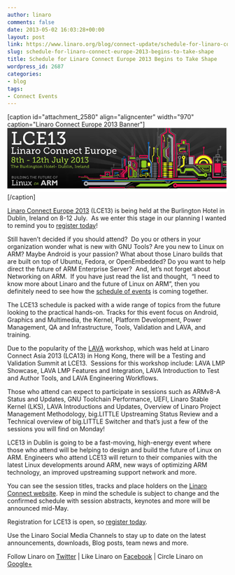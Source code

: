 ```yaml
---
author: linaro
comments: false
date: 2013-05-02 16:03:28+00:00
layout: post
link: https://www.linaro.org/blog/connect-update/schedule-for-linaro-connect-europe-2013-begins-to-take-shape/
slug: schedule-for-linaro-connect-europe-2013-begins-to-take-shape
title: Schedule for Linaro Connect Europe 2013 Begins to Take Shape
wordpress_id: 2687
categories:
- blog
tags:
- Connect Events
---
```




[caption id="attachment_2580" align="aligncenter" width="970" caption="Linaro Connect Europe 2013 Banner"][![Linaro Connect Europe 2013 Banner Image](/assets/blog/lce13-mico1.png)](http://www.linaro.org/connect)[/caption]






[Linaro Connect Europe 2013](http://www.linaro.org/connect) (LCE13) is being held at the Burlington Hotel in Dublin, Ireland on 8-12 July.  As we enter this stage in our planning I wanted to remind you to [register today](http://linaroconnect-lce13-eorg.eventbrite.com/)!




Still haven’t decided if you should attend?  Do you or others in your organization wonder what is new with GNU Tools? Are you new to Linux on ARM? Maybe Android is your passion? What about those Linaro builds that are built on top of Ubuntu, Fedora, or OpenEmbedded? Do you want to help direct the future of ARM Enterprise Server?  And, let’s not forget about Networking on ARM.  If you have just read the list and thought,  “I need to know more about Linaro and the future of Linux on ARM”, then you definitely need to see how the [schedule of events](http://www.linaro.org/connect/schedule) is coming together.




The LCE13 schedule is packed with a wide range of topics from the future looking to the practical hands-on. Tracks for this event focus on Android, Graphics and Multimedia, the Kernel, Platform Development, Power Management, QA and Infrastructure, Tools, Validation and LAVA, and training.




Due to the popularity of the [LAVA](http://www.linaro.org/engineering/validation) workshop, which was held at Linaro Connect Asia 2013 (LCA13) in Hong Kong, there will be a Testing and Validation Summit at LCE13.  Sessions for this workshop include: LAVA LMP Showcase, LAVA LMP Features and Integration, LAVA Introduction to Test and Author Tools, and LAVA Engineering Workflows.




Those who attend can expect to participate in sessions such as ARMv8-A Status and Updates, GNU Toolchain Performance, UEFI, Linaro Stable Kernel (LKS), LAVA Introductions and Updates, Overview of Linaro Project Management Methodology, big.LITTLE Upstreaming Status Review and a Technical overview of big.LITTLE Switcher and that’s just a few of the sessions you will find on Monday!




LCE13 in Dublin is going to be a fast-moving, high-energy event where those who attend will be helping to design and build the future of Linux on ARM. Engineers who attend LCE13 will return to their companies with the latest Linux developments around ARM, new ways of optimizing ARM technology, an improved upstreaming support network and more.




You can see the session titles, tracks and place holders on the [Linaro Connect website](http://www.linaro.org/connect/schedule). Keep in mind the schedule is subject to change and the confirmed schedule with session abstracts, keynotes and more will be announced mid-May.




Registration for LCE13 is open, so [register today](http://www.linaro.org/connect).




Use the Linaro Social Media Channels to stay up to date on the latest announcements, downloads, Blog posts, team news and more.




Follow Linaro on [Twitter](http://twitter.com/linaroorg) | Like Linaro on [Facebook](https://www.facebook.com/LinaroOrg) | Circle Linaro on [Google+](https://plus.google.com/112814496864921562564)
